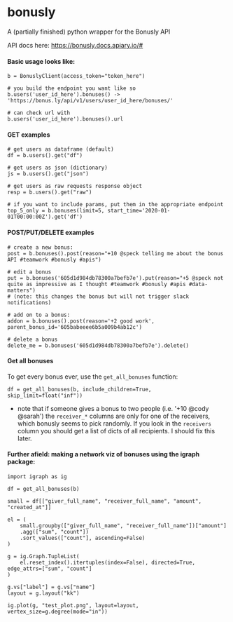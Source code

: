 # bonusly
A (partially finished) python wrapper for the Bonusly API

API docs here: https://bonusly.docs.apiary.io/#


#### Basic usage looks like:
```
b = BonuslyClient(access_token="token_here")

# you build the endpoint you want like so
b.users('user_id_here').bonuses() -> 'https://bonus.ly/api/v1/users/user_id_here/bonuses/'

# can check url with
b.users('user_id_here').bonuses().url

```

#### GET examples
```
# get users as dataframe (default)
df = b.users().get("df")

# get users as json (dictionary)
js = b.users().get("json")

# get users as raw requests response object
resp = b.users().get("raw")

# if you want to include params, put them in the appropriate endpoint
top_5_only = b.bonuses(limit=5, start_time='2020-01-01T00:00:00Z').get('df')
```

#### POST/PUT/DELETE examples
```
# create a new bonus: 
post = b.bonuses().post(reason="+10 @speck telling me about the bonus API #teamwork #bonusly #apis")

# edit a bonus
put = b.bonuses('605d1d984db78300a7befb7e').put(reason="+5 @speck not quite as impressive as I thought #teamwork #bonusly #apis #data-matters")
# (note: this changes the bonus but will not trigger slack notifications)

# add on to a bonus:
addon = b.bonuses().post(reason='+2 good work', parent_bonus_id='605babeeee6b5a009b4ab12c')

# delete a bonus
delete_me = b.bonuses('605d1d984db78300a7befb7e').delete()
```

#### Get all bonuses
To get every bonus ever, use the `get_all_bonuses` function:

```df = get_all_bonuses(b, include_children=True, skip_limit=float("inf"))```

- note that if someone gives a bonus to two people (i.e. '+10 @cody @sarah') the `receiver_*` columns are only for one of the receivers, which bonusly seems to pick randomly. If you look in the `receivers` column you should get a list of dicts of all recipients. I should fix this later.

#### Further afield: making a network viz of bonuses using the igraph package:
```
import igraph as ig

df = get_all_bonuses(b)

small = df[["giver_full_name", "receiver_full_name", "amount", "created_at"]]

el = (
    small.groupby(["giver_full_name", "receiver_full_name"])["amount"]
    .agg(["sum", "count"])
    .sort_values(["count"], ascending=False)
)

g = ig.Graph.TupleList(
    el.reset_index().itertuples(index=False), directed=True, edge_attrs=["sum", "count"]
)

g.vs["label"] = g.vs["name"]
layout = g.layout("kk")

ig.plot(g, "test_plot.png", layout=layout, vertex_size=g.degree(mode="in"))
```
